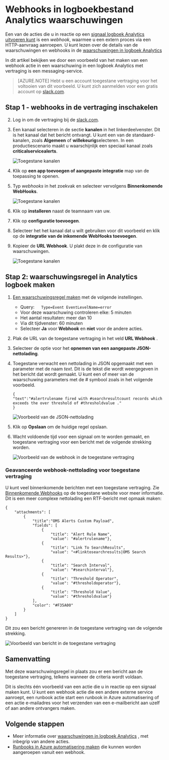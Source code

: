 <properties
   pageTitle="Logboek Analytics alert webhook monster"
   description="Een van de acties die u in reactie op de waarschuwing in een logboek Analytics uitvoeren kunt is een *webhook*, waarmee u aan te roepen van een extern proces via een HTTP-aanvraag. Dit artikel vindt u een voorbeeld van het maken van een webhook actie in een waarschuwing in een logboek Analytics met vertraging."
   services="log-analytics"
   documentationCenter=""
   authors="bwren"
   manager="jwhit"
   editor="tysonn" />
<tags
   ms.service="log-analytics"
   ms.devlang="na"
   ms.topic="article"
   ms.tgt_pltfrm="na"
   ms.workload="infrastructure-services"
   ms.date="10/27/2016"
   ms.author="bwren" />

# <a name="webhooks-in-log-analytics-alerts"></a>Webhooks in logboekbestand Analytics waarschuwingen

Een van de acties die u in reactie op een [signaal logboek Analytics uitvoeren kunt](log-analytics-alerts.md) is een *webhook*, waarmee u een extern proces via een HTTP-aanvraag aanroepen.  U kunt lezen over de details van de waarschuwingen en webhooks in de [waarschuwingen in logboek Analytics](log-analytics-alerts.md)

In dit artikel bekijken we door een voorbeeld van het maken van een webhook actie in een waarschuwing in een logboek Analytics met vertraging is een messaging-service.

>[AZURE.NOTE] Hebt u een account toegestane vertraging voor het voltooien van dit voorbeeld.  U kunt zich aanmelden voor een gratis account op [slack.com](http://slack.com).

## <a name="step-1---enable-webhooks-in-slack"></a>Stap 1 - webhooks in de vertraging inschakelen
2.  Log in om de vertraging bij de [slack.com](http://slack.com).
3.  Een kanaal selecteren in de sectie **kanalen** in het linkerdeelvenster.  Dit is het kanaal dat het bericht ontvangt.  U kunt een van de standaard-kanalen, zoals **Algemeen** of **willekeurig**selecteren.  In een productiescenario maakt u waarschijnlijk een speciaal kanaal zoals **criticalservicealerts**. <br>

    ![Toegestane kanalen](media/log-analytics-alerts-webhooks/oms-webhooks01.png)

3. Klik op **een app toevoegen of aangepaste integratie** map van de toepassing te openen.
3.  Typ *webhooks* in het zoekvak en selecteer vervolgens **Binnenkomende WebHooks**. <br>

    ![Toegestane kanalen](media/log-analytics-alerts-webhooks/oms-webhooks02.png)

4.  Klik op **installeren** naast de teamnaam van uw.
5.  Klik op **configuratie toevoegen**.
6.  Selecteer het het kanaal dat u wilt gebruiken voor dit voorbeeld en klik op de **integratie van de inkomende WebHooks toevoegen**.  
6. Kopieer de **URL Webhook**.  U plakt deze in de configuratie van waarschuwingen. <br>

    ![Toegestane kanalen](media/log-analytics-alerts-webhooks/oms-webhooks05.png)

## <a name="step-2---create-alert-rule-in-log-analytics"></a>Stap 2: waarschuwingsregel in Analytics logboek maken
1.  [Een waarschuwingsregel maken](log-analytics-alerts.md) met de volgende instellingen.
    - Query:```    Type=Event EventLevelName=error ```
    - Voor deze waarschuwing controleren elke: 5 minuten
    - Het aantal resultaten: meer dan 10
    - Via dit tijdvenster: 60 minuten
    - Selecteer **Ja** voor **Webhook** en **niet** voor de andere acties.
7. Plak de URL van de toegestane vertraging in het veld **URL Webhook** .
8. Selecteer de optie voor het **opnemen van een aangepaste JSON-nettolading**.
9. Toegestane verwacht een nettolading in JSON opgemaakt met een parameter met de naam *text*.  Dit is de tekst die wordt weergegeven in het bericht dat wordt gemaakt.  U kunt een of meer van de waarschuwing parameters met de *#* symbool zoals in het volgende voorbeeld.

    ```
    {
    "text":"#alertrulename fired with #searchresultcount records which exceeds the over threshold of #thresholdvalue ."
    }
    ```

    ![Voorbeeld van de JSON-nettolading](media/log-analytics-alerts-webhooks/oms-webhooks07.png)

9.  Klik op **Opslaan** om de huidige regel opslaan.

10. Wacht voldoende tijd voor een signaal om te worden gemaakt, en toegestane vertraging voor een bericht met de volgende strekking worden.

    ![Voorbeeld van de webhook in de toegestane vertraging](media/log-analytics-alerts-webhooks/oms-webhooks08.png)


### <a name="advanced-webhook-payload-for-slack"></a>Geavanceerde webhook-nettolading voor toegestane vertraging

U kunt veel binnenkomende berichten met een toegestane vertraging. Zie [Binnenkomende Webhooks](https://api.slack.com/incoming-webhooks) op de toegestane website voor meer informatie. Dit is een meer complexe nettolading een RTF-bericht met opmaak maken:

    {
        "attachments": [
            {
                "title":"OMS Alerts Custom Payload",
                "fields": [
                    {
                        "title": "Alert Rule Name",
                        "value": "#alertrulename"},
                    {
                        "title": "Link To SearchResults",
                        "value": "<#linktosearchresults|OMS Search Results>"},
                    {
                        "title": "Search Interval",
                        "value": "#searchinterval"},
                    {
                        "title": "Threshold Operator",
                        "value": "#thresholdoperator"},
                    {
                        "title": "Threshold Value",
                        "value": "#thresholdvalue"}
                ],
                "color": "#F35A00"
            }
        ]
    }


Dit zou een bericht genereren in de toegestane vertraging van de volgende strekking.

![Voorbeeld van bericht in de toegestane vertraging](media/log-analytics-alerts-webhooks/oms-webhooks09.png)

## <a name="summary"></a>Samenvatting

Met deze waarschuwingsregel in plaats zou er een bericht aan de toegestane vertraging, telkens wanneer de criteria wordt voldaan.  

Dit is slechts één voorbeeld van een actie die u in reactie op een signaal maken kunt.  U kunt een webhook actie die een andere externe service aanroept, een runbook actie start een runbook in Azure automatisering of een actie e-mailadres voor het verzenden van een e-mailbericht aan uzelf of aan andere ontvangers maken.   

## <a name="next-steps"></a>Volgende stappen

- Meer informatie over [waarschuwingen in logboek Analytics](log-analytics-alerts.md) , met inbegrip van andere acties.
- [Runbooks in Azure automatisering maken](../automation/automation-webhooks.md) die kunnen worden aangeroepen vanuit een webhook.
